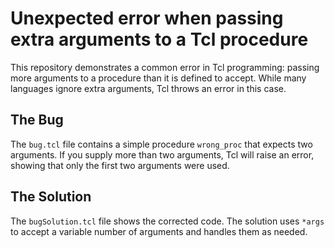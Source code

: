 # Unexpected error when passing extra arguments to a Tcl procedure

This repository demonstrates a common error in Tcl programming:  passing more arguments to a procedure than it is defined to accept.  While many languages ignore extra arguments, Tcl throws an error in this case.

## The Bug

The `bug.tcl` file contains a simple procedure `wrong_proc` that expects two arguments.  If you supply more than two arguments, Tcl will raise an error, showing that only the first two arguments were used. 

## The Solution

The `bugSolution.tcl` file shows the corrected code.  The solution uses `*args` to accept a variable number of arguments and handles them as needed.